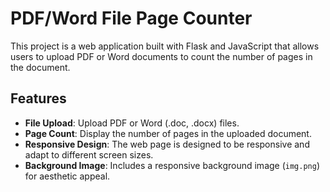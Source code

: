 # PDF/Word File Page Counter

This project is a web application built with Flask and JavaScript that allows users to upload PDF or Word documents to count the number of pages in the document.

## Features

- **File Upload**: Upload PDF or Word (.doc, .docx) files.
- **Page Count**: Display the number of pages in the uploaded document.
- **Responsive Design**: The web page is designed to be responsive and adapt to different screen sizes.
- **Background Image**: Includes a responsive background image (`img.png`) for aesthetic appeal.

